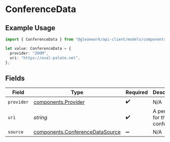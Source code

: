 # ConferenceData

## Example Usage

```typescript
import { ConferenceData } from "@gleanwork/api-client/models/components";

let value: ConferenceData = {
  provider: "ZOOM",
  uri: "https://oval-palate.net",
};
```

## Fields

| Field                                                                              | Type                                                                               | Required                                                                           | Description                                                                        |
| ---------------------------------------------------------------------------------- | ---------------------------------------------------------------------------------- | ---------------------------------------------------------------------------------- | ---------------------------------------------------------------------------------- |
| `provider`                                                                         | [components.Provider](../../models/components/provider.md)                         | :heavy_check_mark:                                                                 | N/A                                                                                |
| `uri`                                                                              | *string*                                                                           | :heavy_check_mark:                                                                 | A permalink for the conference.                                                    |
| `source`                                                                           | [components.ConferenceDataSource](../../models/components/conferencedatasource.md) | :heavy_minus_sign:                                                                 | N/A                                                                                |